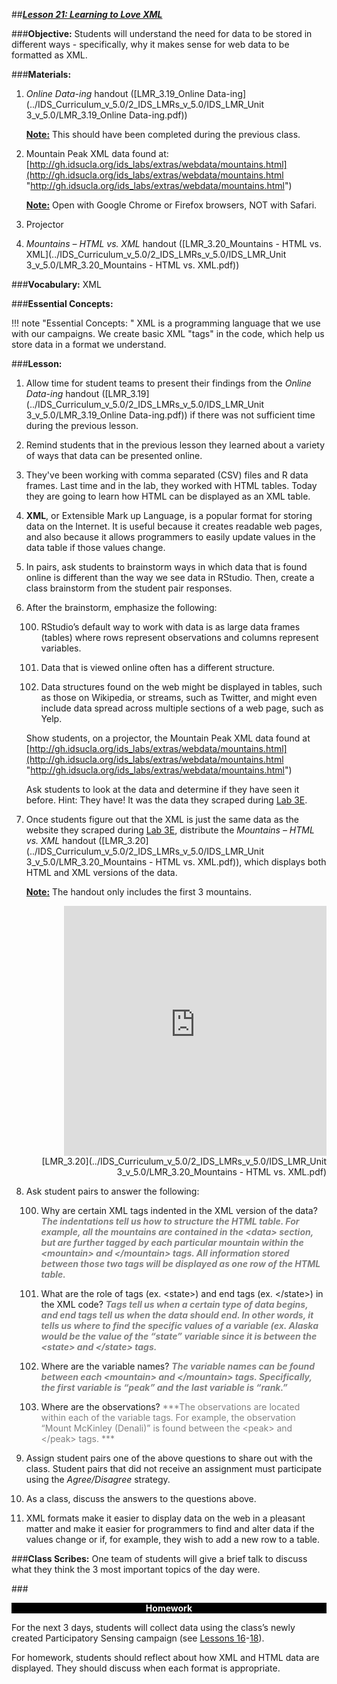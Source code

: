 ##***<u>Lesson 21: Learning to Love XML</u>***

###**Objective:**
Students will understand the need for data to be stored in different ways - specifically, why it makes
sense for web data to be formatted as XML.

###**Materials:**
1. *Online Data-ing* handout ([LMR_3.19_Online Data-ing](../IDS_Curriculum_v_5.0/2_IDS_LMRs_v_5.0/IDS_LMR_Unit 3_v_5.0/LMR_3.19_Online Data-ing.pdf))

    **<u>Note:</u>** This should have been completed during the previous class.

2. Mountain Peak XML data found at:<br>
[http://gh.idsucla.org/ids_labs/extras/webdata/mountains.html](http://gh.idsucla.org/ids_labs/extras/webdata/mountains.html "http://gh.idsucla.org/ids_labs/extras/webdata/mountains.html")

    **<u>Note:</u>** Open with Google Chrome or Firefox browsers, NOT with Safari.

3. Projector

4. *Mountains – HTML vs. XML* handout ([LMR_3.20_Mountains - HTML vs. XML](../IDS_Curriculum_v_5.0/2_IDS_LMRs_v_5.0/IDS_LMR_Unit 3_v_5.0/LMR_3.20_Mountains - HTML vs. XML.pdf))

###**Vocabulary:**
XML

###**Essential Concepts:**

!!! note "Essential Concepts: "
    XML is a programming language that we use with our campaigns. We create basic
    XML "tags" in the code, which help us store data in a format we understand.

###**Lesson:**
1. Allow time for student teams to present their findings from the *Online Data-ing* handout
([LMR_3.19](../IDS_Curriculum_v_5.0/2_IDS_LMRs_v_5.0/IDS_LMR_Unit 3_v_5.0/LMR_3.19_Online Data-ing.pdf)) if there was not sufficient time during the previous lesson.

2. Remind students that in the previous lesson they learned about a variety of ways that data can be
presented online.

3. They've been working with comma separated (CSV) files and R data frames. Last time and in the
lab, they worked with HTML tables. Today they are going to learn how HTML can be displayed as
an XML table.

4. **XML**, or Extensible Mark up Language, is a popular format for storing data on the Internet. It is
useful because it creates readable web pages, and also because it allows programmers to easily
update values in the data table if those values change.

5. In pairs, ask students to brainstorm ways in which data that is found online is different than the
way we see data in RStudio. Then, create a class brainstorm from the student pair responses.

6. After the brainstorm, emphasize the following:

    100. RStudio’s default way to work with data is as large data frames (tables) where rows
    represent observations and columns represent variables.
    
    100. Data that is viewed online often has a different structure.
    
    100. Data structures found on the web might be displayed in tables, such as those on
    Wikipedia, or streams, such as Twitter, and might even include data spread across
    multiple sections of a web page, such as Yelp.
    
    Show students, on a projector, the Mountain Peak XML data found at<br>
    [http://gh.idsucla.org/ids_labs/extras/webdata/mountains.html](http://gh.idsucla.org/ids_labs/extras/webdata/mountains.html "http://gh.idsucla.org/ids_labs/extras/webdata/mountains.html")
    
    Ask students to look at the data and determine if they have seen it before. Hint: They have! It was
    the data they scraped during [Lab 3E](lab3e.md).

7. Once students figure out that the XML is just the same data as the website they scraped during
[Lab 3E](lab3e.md), distribute the *Mountains – HTML vs. XML* handout ([LMR_3.20](../IDS_Curriculum_v_5.0/2_IDS_LMRs_v_5.0/IDS_LMR_Unit 3_v_5.0/LMR_3.20_Mountains - HTML vs. XML.pdf)), which displays both
HTML and XML versions of the data.

    **<u>Note:</u>** The handout only includes the first 3 mountains.

    <div align="right"><iframe src="https://docs.google.com/viewerng/viewer?url=https://curriculum.idsucla.org/IDS_Curriculum_v_5.0_preview/2_IDS_LMRs_v_5.0/IDS_LMR_Unit 3_v_5.0/LMR_3.20_Mountains - HTML vs. XML.pdf&embedded=true" style=" width:420px;height:400px;" frameborder="0"></iframe><br>[LMR_3.20](../IDS_Curriculum_v_5.0/2_IDS_LMRs_v_5.0/IDS_LMR_Unit 3_v_5.0/LMR_3.20_Mountains - HTML vs. XML.pdf)</div>

8. Ask student pairs to answer the following:

    100. Why are certain XML tags indented in the XML version of the data? <span style="color:grey">***The indentations
    tell us how to structure the HTML table. For example, all the mountains are
    contained in the &lt;data> section, but are further tagged by each particular mountain
    within the &lt;mountain> and &lt;/mountain> tags. All information stored between those
    two tags will be displayed as one row of the HTML table.***</span>

    100. What are the role of tags (ex. &lt;state>) and end tags (ex. &lt;/state>) in the XML code?
    <span style="color:grey">***Tags tell us when a certain type of data begins, and end tags tell us when the data
    should end. In other words, it tells us where to find the specific values of a variable
    (ex. Alaska would be the value of the “state” variable since it is between the
    &lt;state> and &lt;/state> tags.***</span>

    100. Where are the variable names? <span style="color:grey">***The variable names can be found between each
    &lt;mountain> and &lt;/mountain> tags. Specifically, the first variable is “peak” and the
    last variable is “rank.”***</span>
    
    100. Where are the observations? <span style="color:grey">***The observations are located within each of the
    variable tags. For example, the observation “Mount McKinley (Denali)” is found
    between the &lt;peak> and &lt;/peak> tags.  ***</span>  

9. Assign student pairs one of the above questions to share out with the class. Student pairs that did
not receive an assignment must participate using the *Agree/Disagree* strategy.

10. As a class, discuss the answers to the questions above.

11. XML formats make it easier to display data on the web in a pleasant matter and make it easier for
programmers to find and alter data if the values change or if, for example, they wish to add a new
row to a table.

###**Class Scribes:**
One team of students will give a brief talk to discuss what they think the 3 most important topics of the
day were.

###<p style="background: black; color: white; text-align: center;">**Homework**</p>
For the next 3 days, students will collect data using the class’s newly created Participatory Sensing
campaign (see [Lessons 16](lesson16.md)-[18](lesson18.md)).

For homework, students should reflect about how XML and HTML data are displayed. They should
discuss when each format is appropriate.